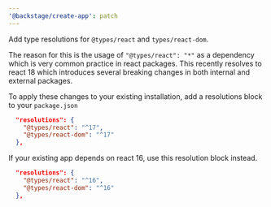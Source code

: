 ```yaml
---
'@backstage/create-app': patch
---
```


Add type resolutions for `@types/react` and `types/react-dom`.

The reason for this is the usage of `"@types/react": "*"` as a dependency which is very common practice in react packages. This recently resolves to react 18 which introduces several breaking changes in both internal and external packages.

To apply these changes to your existing installation, add a resolutions block to your `package.json`

```json
  "resolutions": {
    "@types/react": "^17",
    "@types/react-dom": "^17"
  },
```

If your existing app depends on react 16, use this resolution block instead.

```json
  "resolutions": {
    "@types/react": "^16",
    "@types/react-dom": "^16"
  },
```
